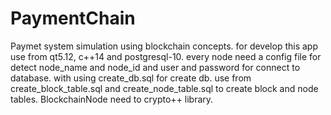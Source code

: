 # PaymentChain
Paymet system simulation using blockchain concepts.
for develop this app use from qt5.12, c++14 and postgresql-10.
every node need a config file for detect node_name and node_id and user and password for connect to database.
with using create_db.sql for create db.
use from create_block_table.sql and create_node_table.sql to create block and node tables.
BlockchainNode need to crypto++ library.

